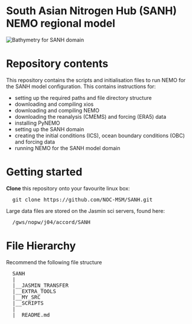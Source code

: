 # South Asian Nitrogen Hub (SANH) NEMO regional model

![Bathymetry for SANH domain](https://github.com/NOC-MSM/SANH/wiki/FIGURES/SANH_bathy.png)


Repository contents
===================

This repository contains the scripts and initialisation files to run NEMO for the SANH model configuration. This contains instructions for:

* setting up the required paths and file directory structure
* downloading and compiling xios
* downloading and compiling NEMO 
* downloading the reanalysis (CMEMS) and forcing (ERA5) data
* installing PyNEMO
* setting up the SANH domain
* creating the initial conditions (ICS), ocean boundary conditions (OBC) and forcing data
* running NEMO for the SANH model domain 

Getting started
===============

**Clone** this repository onto your favourite linux box:

<pre>
  git clone https://github.com/NOC-MSM/SANH.git
</pre>

Large data files are stored on the Jasmin sci servers, found here: 

<pre>
  /gws/nopw/j04/accord/SANH
</pre>

File Hierarchy 
==============
Recommend the following file structure

<pre>
  SANH
  |
  |__JASMIN_TRANSFER
  |__EXTRA_TOOLS
  |__MY_SRC
  |__SCRIPTS
  |
  |__README.md
</pre>

 
